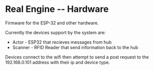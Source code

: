 # Real Engine -- Hardware

Firmware for the ESP-32 and other hardware.

Currently the devices support by the system are:

 - Actor - ESP32 that recieves messages from hub
 - Scanner - RFID Reader that send information back to the hub

 Devices connect to the wifi then attempt to send a post request to the 192.168.0.101 address
 with their ip and device type.
